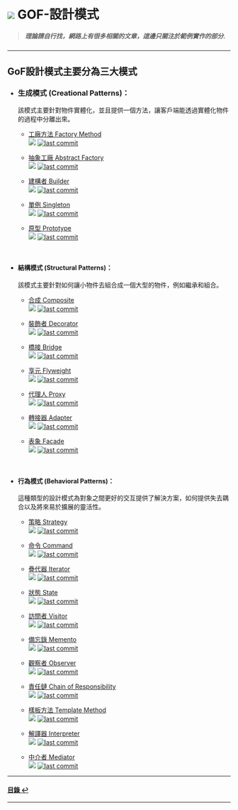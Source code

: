 # ![](https://drive.google.com/uc?id=10INx5_pkhMcYRdx_OO4rXNXxcsvPtBYq) GOF-設計模式
> ##### 理論請自行找，網路上有很多相關的文章，這邊只關注於範例實作的部分.

---

## GoF設計模式主要分為三大模式

- ### 生成模式 (Creational Patterns)：<br>
  該模式主要針對物件實體化，並且提供一個方法，讓客戶端能透過實體化物件的過程中分離出來。
    - [工廠方法 Factory Method](https://github.com/RC-Dev-Tech/design-pattern-factory-method)
    <br>![](https://img.shields.io/badge/c%2B%2B-v1.0-blue)
    [![last commit](https://img.shields.io/github/last-commit/RC-Dev-Tech/design-pattern-factory-method)]()
    
    - [抽象工廠 Abstract Factory](https://github.com/RC-Dev-Tech/design-pattern-abstract-factory)
    <br>![](https://img.shields.io/badge/c%2B%2B-v1.0-blue)
    [![last commit](https://img.shields.io/github/last-commit/RC-Dev-Tech/design-pattern-abstract-factory)]()

    - [建構者 Builder](https://github.com/RC-Dev-Tech/design-pattern-builder)
    <br>![](https://img.shields.io/badge/c%2B%2B-v1.0-blue)
    [![last commit](https://img.shields.io/github/last-commit/RC-Dev-Tech/design-pattern-builder)]()

    - [單例 Singleton](https://github.com/RC-Dev-Tech/design-pattern-singleton)
    <br>![](https://img.shields.io/badge/c%2B%2B-v0.0-blue)
    [![last commit](https://img.shields.io/github/last-commit/RC-Dev-Tech/design-pattern-singleton)]()

    - [原型 Prototype](https://github.com/RC-Dev-Tech/design-pattern-prototype)
    <br>![](https://img.shields.io/badge/c%2B%2B-v0.0-blue)
    [![last commit](https://img.shields.io/github/last-commit/RC-Dev-Tech/design-pattern-prototype)]()

<br>

- #### 結構模式 (Structural Patterns)：<br>
  該模式主要針對如何讓小物件去組合成一個大型的物件，例如繼承和組合。
    - [合成 Composite](https://github.com/RC-Dev-Tech/design-pattern-composite)
    <br>![](https://img.shields.io/badge/c%2B%2B-v0.0-blue)
    [![last commit](https://img.shields.io/github/last-commit/RC-Dev-Tech/design-pattern-composite)]()

    - [裝飾者 Decorator](https://github.com/RC-Dev-Tech/design-pattern-decorator)
    <br>![](https://img.shields.io/badge/c%2B%2B-v0.0-blue)
    [![last commit](https://img.shields.io/github/last-commit/RC-Dev-Tech/design-pattern-decorator)]()

    - [橋接 Bridge](https://github.com/RC-Dev-Tech/design-pattern-bridge)
    <br>![](https://img.shields.io/badge/c%2B%2B-v0.0-blue)
    [![last commit](https://img.shields.io/github/last-commit/RC-Dev-Tech/design-pattern-bridge)]()

    - [享元 Flyweight](https://github.com/RC-Dev-Tech/design-pattern-flyweight)
    <br>![](https://img.shields.io/badge/c%2B%2B-v0.0-blue)
    [![last commit](https://img.shields.io/github/last-commit/RC-Dev-Tech/design-pattern-flyweight)]()

    - [代理人 Proxy](https://github.com/RC-Dev-Tech/design-pattern-proxy)
    <br>![](https://img.shields.io/badge/c%2B%2B-v0.0-blue)
    [![last commit](https://img.shields.io/github/last-commit/RC-Dev-Tech/design-pattern-proxy)]()

    - [轉接器 Adapter](https://github.com/RC-Dev-Tech/design-pattern-adapter)
    <br>![](https://img.shields.io/badge/c%2B%2B-v0.0-blue)
    [![last commit](https://img.shields.io/github/last-commit/RC-Dev-Tech/design-pattern-adapter)]()

    - [表象 Facade](https://github.com/RC-Dev-Tech/design-pattern-facade)
    <br>![](https://img.shields.io/badge/c%2B%2B-v0.0-blue)
    [![last commit](https://img.shields.io/github/last-commit/RC-Dev-Tech/design-pattern-facade)]()

<br>

- #### 行為模式 (Behavioral Patterns)：<br>
  這種類型的設計模式為對象之間更好的交互提供了解決方案，如何提供失去耦合以及將來易於擴展的靈活性。
    - [策略 Strategy](https://github.com/RC-Dev-Tech/design-pattern-strategy)
    <br>![](https://img.shields.io/badge/c%2B%2B-v0.0-blue)
    [![last commit](https://img.shields.io/github/last-commit/RC-Dev-Tech/design-pattern-strategy)]()

    - [命令 Command](https://github.com/RC-Dev-Tech/design-pattern-command)
    <br>![](https://img.shields.io/badge/c%2B%2B-v0.0-blue)
    [![last commit](https://img.shields.io/github/last-commit/RC-Dev-Tech/design-pattern-command)]()

    - [疊代器 Iterator](https://github.com/RC-Dev-Tech/design-pattern-iterator)
    <br>![](https://img.shields.io/badge/c%2B%2B-v0.0-blue)
    [![last commit](https://img.shields.io/github/last-commit/RC-Dev-Tech/design-pattern-iterator)]()

    - [狀態 State](https://github.com/RC-Dev-Tech/design-pattern-state)
    <br>![](https://img.shields.io/badge/c%2B%2B-v0.0-blue)
    [![last commit](https://img.shields.io/github/last-commit/RC-Dev-Tech/design-pattern-state)]()

    - [訪問者 Visitor](https://github.com/RC-Dev-Tech/design-pattern-visitor)
    <br>![](https://img.shields.io/badge/c%2B%2B-v0.0-blue)
    [![last commit](https://img.shields.io/github/last-commit/RC-Dev-Tech/design-pattern-visitor)]()

    - [備忘錄 Memento](https://github.com/RC-Dev-Tech/design-pattern-memento)
    <br>![](https://img.shields.io/badge/c%2B%2B-v0.0-blue)
    [![last commit](https://img.shields.io/github/last-commit/RC-Dev-Tech/design-pattern-memento)]()

    - [觀察者 Observer](https://github.com/RC-Dev-Tech/design-pattern-observer)
    <br>![](https://img.shields.io/badge/c%2B%2B-v0.0-blue)
    [![last commit](https://img.shields.io/github/last-commit/RC-Dev-Tech/design-pattern-observer)]()

    - [責任鏈 Chain of Responsibility](https://github.com/RC-Dev-Tech/design-pattern-chain-of-responsibility)
    <br>![](https://img.shields.io/badge/c%2B%2B-v0.0-blue)
    [![last commit](https://img.shields.io/github/last-commit/RC-Dev-Tech/design-pattern-chain-of-responsibility)]()

    - [樣板方法 Template Method](https://github.com/RC-Dev-Tech/design-pattern-template-method)
    <br>![](https://img.shields.io/badge/c%2B%2B-v0.0-blue)
    [![last commit](https://img.shields.io/github/last-commit/RC-Dev-Tech/design-pattern-template-method)]()

    - [解譯器 Interpreter](https://github.com/RC-Dev-Tech/design-pattern-interpreter)
    <br>![](https://img.shields.io/badge/c%2B%2B-v0.0-blue)
    [![last commit](https://img.shields.io/github/last-commit/RC-Dev-Tech/design-pattern-interpreter)]()

    - [中介者 Mediator](https://github.com/RC-Dev-Tech/design-pattern-mediator)
    <br>![](https://img.shields.io/badge/c%2B%2B-v0.0-blue)
    [![last commit](https://img.shields.io/github/last-commit/RC-Dev-Tech/design-pattern-mediator)]()

---

<!--ts-->
#### [目錄 ↩](#GoF設計模式主要分為三大模式)
<!--te-->
---
